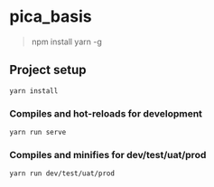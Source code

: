 # pica_basis

> npm install yarn -g

## Project setup
```
yarn install
```

### Compiles and hot-reloads for development
```
yarn run serve
```

### Compiles and minifies for dev/test/uat/prod
```
yarn run dev/test/uat/prod
```
